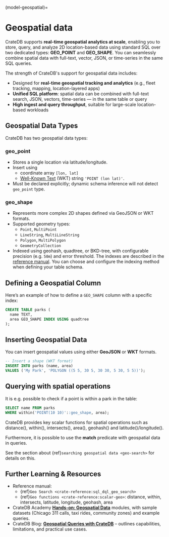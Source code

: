 (model-geospatial)=
# Geospatial data

CrateDB supports **real-time geospatial analytics at scale**, enabling you to
store, query, and analyze 2D location-based data using standard SQL over two
dedicated types: **GEO\_POINT** and **GEO\_SHAPE**. You can seamlessly combine
spatial data with full-text, vector, JSON, or time-series in the same SQL
queries.

The strength of CrateDB's support for geospatial data includes:

* Designed for **real-time geospatial tracking and analytics** (e.g., fleet
  tracking, mapping, location-layered apps)
* **Unified SQL platform**: spatial data can be combined with full-text search,
  JSON, vectors, time-series — in the same table or query
* **High ingest and query throughput**, suitable for large-scale location-based
  workloads

## Geospatial Data Types

CrateDB has two geospatial data types:

### geo_point

* Stores a single location via latitude/longitude.
* Insert using
  * coordinate array `[lon, lat]`&#x20;
  * [Well-Known Text](https://libgeos.org/specifications/wkt/) (WKT) string
    `'POINT (lon lat)'`.
* Must be declared explicitly; dynamic schema inference will not detect
  `geo_point` type.

### **geo_shape**

* Represents more complex 2D shapes defined via GeoJSON or WKT formats.
* Supported geometry types:
  * `Point`, `MultiPoint`
  * `LineString`, `MultiLineString`
  * `Polygon`, `MultiPolygon`
  * `GeometryCollection`
* Indexed using geohash, quadtree, or BKD-tree, with configurable precision
  (e.g. `50m`) and error threshold. The indexes are described in the [reference
  manual](https://cratedb.com/docs/crate/reference/en/latest/general/ddl/data-types.html#type-geo-shape-index).
  You can choose and configure the indexing method when defining your table
  schema.

## Defining a Geospatial Column

Here’s an example of how to define a `GEO_SHAPE` column with a specific index:

```sql
CREATE TABLE parks (
  name TEXT,
  area GEO_SHAPE INDEX USING quadtree
);
```

## Inserting Geospatial Data

You can insert geospatial values using either **GeoJSON** or **WKT** formats.

```sql
-- Insert a shape (WKT format)
INSERT INTO parks (name, area)
VALUES ('My Park', 'POLYGON ((5 5, 30 5, 30 30, 5 30, 5 5))');
```

## Querying with spatial operations

It is e.g. possible to check if a point is within a park in the table:

```sql
SELECT name FROM parks
WHERE within('POINT(10 10)'::geo_shape, area);
```

CrateDB provides key scalar functions for spatial operations such as distance(),
within(), intersects(), area(), geohash() and latitude()/longitude().

Furthermore, it is possible to use the **match** predicate with geospatial data
in queries.

See the section about {ref}`searching geospatial data <geo-search>` for details
on this.

## Further Learning & Resources

* Reference manual:
  * {ref}`Geo Search <crate-reference:sql_dql_geo_search>`
  * {ref}`Geo functions <crate-reference:scalar-geo>`: distance, within,
    intersects, latitude, longitude, geohash, area
* CrateDB Academy [**Hands-on: Geospatial
  Data**](https://cratedb.com/academy/fundamentals/data-modelling-with-cratedb/hands-on-geospatial-data)
  modules, with sample datasets (Chicago 311 calls, taxi rides, community zones)
  and example queries.
* CrateDB Blog: [**Geospatial Queries with
  CrateDB**](https://cratedb.com/blog/geospatial-queries-with-crate-data) –
  outlines capabilities, limitations, and practical use cases.
